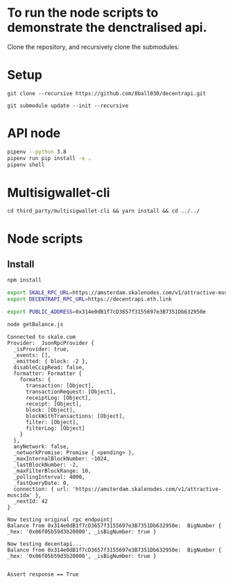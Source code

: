 # To run the node scripts to demonstrate the denctralised api.

Clone the repository, and recursively clone the submodules:


# Setup 
`git clone --recursive https://github.com/8ball030/decentrapi.git`

`git submodule update --init --recursive`


# API node

```bash
pipenv --python 3.8
pipenv run pip install -e .
pipenv shell
```

# Multisigwallet-cli

```
cd third_party/multisigwallet-cli && yarn install && cd ../../
```

# Node scripts

## Install
```bash
npm install
```

```bash 
export SKALE_RPC_URL=https://amsterdam.skalenodes.com/v1/attractive-muscida
export DECENTRAPI_RPC_URL=https://decentrapi.eth.link

export PUBLIC_ADDRESS=0x314e0dB1f7cD3657f3155697e3B7351Db632950e

node getBalance.js
```


```output
Connected to skale.com
Provider:  JsonRpcProvider {
  _isProvider: true,
  _events: [],
  _emitted: { block: -2 },
  disableCcipRead: false,
  formatter: Formatter {
    formats: {
      transaction: [Object],
      transactionRequest: [Object],
      receiptLog: [Object],
      receipt: [Object],
      block: [Object],
      blockWithTransactions: [Object],
      filter: [Object],
      filterLog: [Object]
    }
  },
  anyNetwork: false,
  _networkPromise: Promise { <pending> },
  _maxInternalBlockNumber: -1024,
  _lastBlockNumber: -2,
  _maxFilterBlockRange: 10,
  _pollingInterval: 4000,
  _fastQueryDate: 0,
  connection: { url: 'https://amsterdam.skalenodes.com/v1/attractive-muscida' },
  _nextId: 42
}

Now testing original rpc endpointj
Balance from 0x314e0dB1f7cD3657f3155697e3B7351Db632950e:  BigNumber { _hex: '0x06f05b59d3b20000', _isBigNumber: true }

Now testing decentapi...
Balance from 0x314e0dB1f7cD3657f3155697e3B7351Db632950e:  BigNumber { _hex: '0x06f05b59d3b20000', _isBigNumber: true }


Assert response == True 
```


